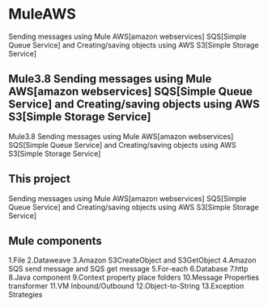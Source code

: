 # MuleAWS
Sending messages using Mule AWS[amazon webservices] SQS[Simple Queue Service] and Creating/saving objects using AWS S3[Simple Storage Service]

Mule3.8 Sending messages using Mule AWS[amazon webservices] SQS[Simple Queue Service] and Creating/saving objects using AWS S3[Simple Storage Service]
--------------
Mule3.8 Sending messages using Mule AWS[amazon webservices] SQS[Simple Queue Service] and Creating/saving objects using AWS S3[Simple Storage Service]


This project 
---------
Sending messages using Mule AWS[amazon webservices] SQS[Simple Queue Service] and Creating/saving objects using AWS S3[Simple Storage Service]



Mule components
---------
1.File
2.Dataweave
3.Amazon S3CreateObject and S3GetObject
4.Amazon SQS send message and SQS get message
5.For-each
6.Database
7.http
8.Java component
9.Context property place folders
10.Message Properties transformer
11.VM Inbound/Outbound
12.Object-to-String
13.Exception Strategies


